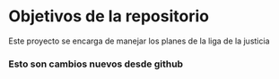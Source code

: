 # Objetivos de la repositorio

Este proyecto se encarga de manejar los planes de la liga de la justicia

### Esto son cambios nuevos desde github

